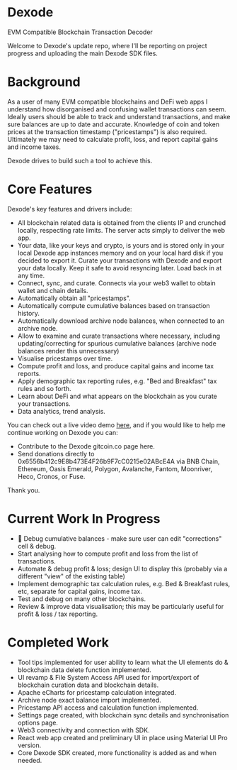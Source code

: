 # Dexode
EVM Compatible Blockchain Transaction Decoder

Welcome to Dexode's update repo, where I'll be reporting on project progress and uploading the main Dexode SDK files.

# Background

As a user of many EVM compatible blockchains and DeFi web apps I understand how disorganised and confusing wallet transactions can seem. Ideally users should be able to track and understand transactions, and make sure balances are up to date and accurate. Knowledge of coin and token prices at the transaction timestamp ("pricestamps") is also required. Ultimately we may need to calculate profit, loss, and report capital gains and income taxes.

Dexode drives to build such a tool to achieve this.

# Core Features

Dexode's key features and drivers include:

* All blockchain related data is obtained from the clients IP and crunched locally, respecting rate limits. The server acts simply to deliver the web app.
* Your data, like your keys and crypto, is yours and is stored only in your local Dexode app instances memory and on your local hard disk if you decided to export it. Curate your transactions with Dexode and export your data locally. Keep it safe to avoid resyncing later. Load back in at any time.
* Connect, sync, and curate. Connects via your web3 wallet to obtain wallet and chain details.
* Automatically obtain all "pricestamps".
* Automatically compute cumulative balances based on transaction history.
* Automatically download archive node balances, when connected to an archive node.
* Allow to examine and curate transactions where necessary, including updating/correcting for spurious cumulative balances (archive node balances render this unnecessary)
* Visualise pricestamps over time.
* Compute profit and loss, and produce capital gains and income tax reports.
* Apply demographic tax reporting rules, e.g. "Bed and Breakfast" tax rules and so forth.
* Learn about DeFi and what appears on the blockchain as you curate your transactions.
* Data analytics, trend analysis.

You can check out a live video demo [here], and if you would like to help me continue working on Dexode you can:

* Contribute to the Dexode gitcoin.co page here.
* Send donations directly to 0x6556b412c9E8b473E4F26b9F7cC0215e02ABcE4A via BNB Chain, Ethereum, Oasis Emerald, Polygon, Avalanche, Fantom, Moonriver, Heco, Cronos, or Fuse.

Thank you.

# Current Work In Progress

* 🚧 Debug cumulative balances - make sure user can edit "corrections" cell & debug.
* Start analysing how to compute profit and loss from the list of transactions.
* Automate & debug profit & loss; design UI to display this (probably via a different "view" of the existing table)
* Implement demographic tax calculation rules, e.g. Bed & Breakfast rules, etc, separate for capital gains, income tax.
* Test and debug on many other blockchains.
* Review & improve data visualisation; this may be particularly useful for profit & loss / tax reporting.

[here]:https://www.pshdev.net:3000/56a580ad3befc663da709977ba17447ffa133c85/demo?pw=96142ddf59dd612692f995ce8f483480825148a4

# Completed Work

* Tool tips implemented for user ability to learn what the UI elements do & blockchain data delete function implemented.
* UI revamp & File System Access API used for import/export of blockchain curation data and blockchain details.
* Apache eCharts for pricestamp calculation integrated.
* Archive node exact balance import implemented.
* Pricestamp API access and calculation function implemented.
* Settings page created, with blockchain sync details and synchronisation options page.
* Web3 connectivity and connection with SDK.
* React web app created and preliminary UI in place using Material UI Pro version.
* Core Dexode SDK created, more functionality is added as and when needed.
